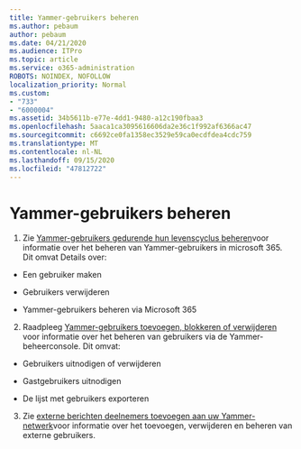 ```yaml
---
title: Yammer-gebruikers beheren
ms.author: pebaum
author: pebaum
ms.date: 04/21/2020
ms.audience: ITPro
ms.topic: article
ms.service: o365-administration
ROBOTS: NOINDEX, NOFOLLOW
localization_priority: Normal
ms.custom:
- "733"
- "6000004"
ms.assetid: 34b5611b-e77e-4dd1-9480-a12c190fbaa3
ms.openlocfilehash: 5aaca1ca3095616606da2e36c1f992af6366ac47
ms.sourcegitcommit: c6692ce0fa1358ec3529e59ca0ecdfdea4cdc759
ms.translationtype: MT
ms.contentlocale: nl-NL
ms.lasthandoff: 09/15/2020
ms.locfileid: "47812722"
---
```

# <a name="managing-yammer-users"></a>Yammer-gebruikers beheren

1. Zie [Yammer-gebruikers gedurende hun levenscyclus beheren](https://docs.microsoft.com/yammer/manage-yammer-users/manage-users-across-their-lifecycle)voor informatie over het beheren van Yammer-gebruikers in microsoft 365. Dit omvat Details over:

  - Een gebruiker maken

  - Gebruikers verwijderen

  - Yammer-gebruikers beheren via Microsoft 365

2. Raadpleeg [Yammer-gebruikers toevoegen, blokkeren of verwijderen](https://alchemyportal.azurewebsites.net/Rule/ManageYammer%20users%20across%20their%20lifecycle%20from%20Office%20365) voor informatie over het beheren van gebruikers via de Yammer-beheerconsole. Dit omvat:

  - Gebruikers uitnodigen of verwijderen

  - Gastgebruikers uitnodigen

  - De lijst met gebruikers exporteren

3. Zie [externe berichten deelnemers toevoegen aan uw Yammer-netwerk](https://docs.microsoft.com/yammer/work-with-external-users/add-external-participants)voor informatie over het toevoegen, verwijderen en beheren van externe gebruikers.
